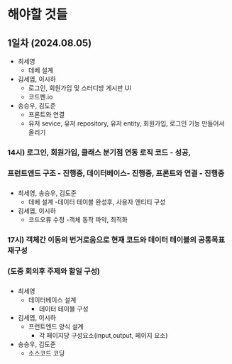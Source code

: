 # 해야할 것들

## 1일차 (2024.08.05)

- 최세영
    - 데베 설계
- 김세엽, 이시하
    - 로그인, 회원가입 및 스터디방 게시판 UI
    - 코드펜.io
- 송승우, 김도준
    - 프론트와 연결
    - 유저 sevice, 유저 repository, 유저 entity, 회원가입, 로그인 기능 만들어서 올리기
### 14시) 로그인, 회원가입, 클래스 분기점 연동 로직 코드 - 성공,
###       프런트엔드 구조 - 진행중,     데이터베이스- 진행중,     프론트와 연결 - 진행중
###
- 최세영, 송승우, 김도준
    - 데베 설계
        -데이터 테이블 완성후, 사용자 엔티티 구성
- 김세엽, 이시하
    - 코드오류 수정
        -객체 동작 파악, 최적화
### 17시) 객체간 이동의 번거로움으로 현재 코드와 데이터 테이블의 공통목표 재구성
###       (도중 회의후 주제와 할일 구성)
###
- 최세영
    - 데이터베이스 설계
        - 데이터 테이블 구성
- 김세엽, 이시하
    - 프런트엔드 양식 설계
        - 각 페이지당 구성요소(input,output, 페이지 요소)
- 송승우, 김도준
    - 소스코드 코딩

   
